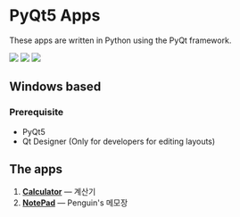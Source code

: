 # PyQt5 Apps 
These apps are written in Python using the PyQt framework.

<a href="https://www.python.org">
<img src="https://img.shields.io/badge/Python3+-3776AB?style=flat&logo=PYTHON&logoColor=white&link=https://www.python.org/"></a>
<a href="https://www.anaconda.com/about-us">
<img src="https://img.shields.io/badge/Anaconda-44A833?style=flat&logo=Anaconda&logoColor=white&link=https://www.anaconda.com/about-us/"></a>
<a href="https://qt-brandbook.webflow.io">
<img src="https://img.shields.io/badge/Qt-41CD52?style=flat&logo=Qt&logoColor=white&link=https://qt-brandbook.webflow.io/"></a>

## Windows based
### Prerequisite
- PyQt5
- Qt Designer (Only for developers for editing layouts)

## The apps
1. **[Calculator](https://github.com/dyshim/PyQt5-Apps/tree/main/Calculator#readme)** — 계산기
2. **[NotePad](https://github.com/dyshim/PyQt5-Apps/tree/main/NotePad#readme)** — Penguin's 메모장
